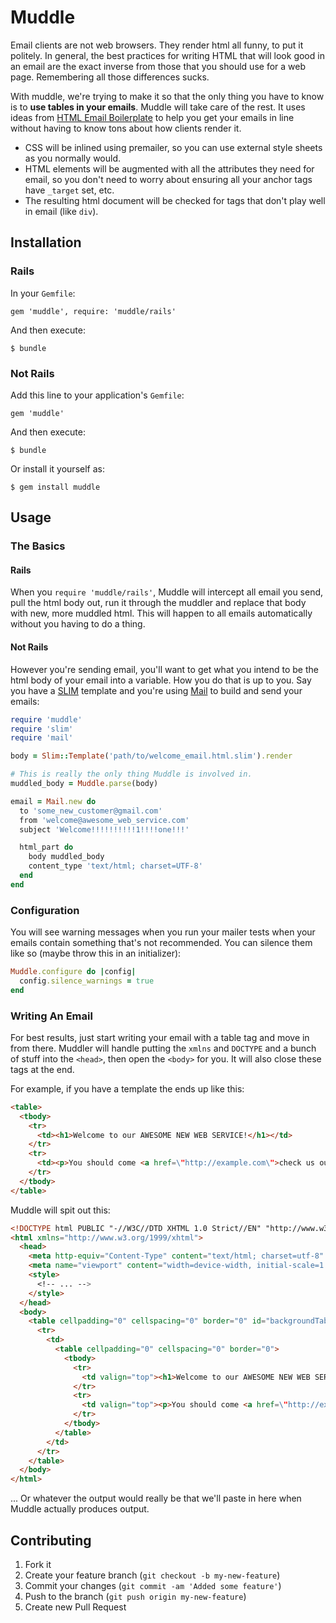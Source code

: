 # Muddle

Email clients are not web browsers. They render html all funny, to put it
politely. In general, the best practices for writing HTML that will look good
in an email are the exact inverse from those that you should use for a web
page. Remembering all those differences sucks.

With muddle, we're trying to make it so that the only thing you have to know is
to **use tables in your emails**. Muddle will take care of the rest. It uses
ideas from [HTML Email Boilerplate](http://htmlemailboilerplate.com/) to help
you get your emails in line without having to know tons about how clients
render it.

* CSS will be inlined using premailer, so you can use external style sheets as
  you normally would.
* HTML elements will be augmented with all the attributes they need for email,
  so you don't need to worry about ensuring all your anchor tags have `_target`
  set, etc.
* The resulting html document will be checked for tags that don't play well in
  email (like `div`).

## Installation

### Rails

In your `Gemfile`:

    gem 'muddle', require: 'muddle/rails'

And then execute:

    $ bundle

### Not Rails

Add this line to your application's `Gemfile`:

    gem 'muddle'

And then execute:

    $ bundle

Or install it yourself as:

    $ gem install muddle

## Usage

### The Basics

#### Rails

When you `require 'muddle/rails'`, Muddle will intercept all email you send,
pull the html body out, run it through the muddler and replace that body with
new, more muddled html. This will happen to all emails automatically without
you having to do a thing.

#### Not Rails

However you're sending email, you'll want to get what you intend to be the html
body of your email into a variable. How you do that is up to you. Say you have
a [SLIM](http://slim-lang.com) template and you're using
[Mail](https://github.com/mikel/mail) to build and send your emails:

```ruby
require 'muddle'
require 'slim'
require 'mail'

body = Slim::Template('path/to/welcome_email.html.slim').render

# This is really the only thing Muddle is involved in.
muddled_body = Muddle.parse(body)

email = Mail.new do
  to 'some_new_customer@gmail.com'
  from 'welcome@awesome_web_service.com'
  subject 'Welcome!!!!!!!!!!1!!!!one!!!'

  html_part do
    body muddled_body
    content_type 'text/html; charset=UTF-8'
  end
end
```

### Configuration

You will see warning messages when you run your mailer tests when your emails
contain something that's not recommended. You can silence them like so (maybe
throw this in an initializer):

```ruby
Muddle.configure do |config|
  config.silence_warnings = true
end
```

### Writing An Email

For best results, just start writing your email with a table tag and move in
from there. Muddler will handle putting the `xmlns` and `DOCTYPE` and a bunch of
stuff into the `<head>`, then open the `<body>` for you. It will also close
these tags at the end.

For example, if you have a template the ends up like this:

```html
<table>
  <tbody>
    <tr>
      <td><h1>Welcome to our AWESOME NEW WEB SERVICE!</h1></td>
    </tr>
    <tr>
      <td><p>You should come <a href=\"http://example.com\">check us out</a>.</p></td>
    </tr>
  </tbody>
</table>
```

Muddle will spit out this:

```html
<!DOCTYPE html PUBLIC "-//W3C//DTD XHTML 1.0 Strict//EN" "http://www.w3.org/TR/xhtml1/DTD/xhtml1-strict.dtd">
<html xmlns="http://www.w3.org/1999/xhtml">
  <head>
    <meta http-equiv="Content-Type" content="text/html; charset=utf-8" />
    <meta name="viewport" content="width=device-width, initial-scale=1.0"/>
    <style>
      <!-- ... -->
    </style>
  </head>
  <body>
    <table cellpadding="0" cellspacing="0" border="0" id="backgroundTable">
      <tr>
        <td>
          <table cellpadding="0" cellspacing="0" border="0">
            <tbody>
              <tr>
                <td valign="top"><h1>Welcome to our AWESOME NEW WEB SERVICE!</h1></td>
              </tr>
              <tr>
                <td valign="top"><p>You should come <a href=\"http://example.com\">check us out</a>.</p></td>
              </tr>
            </tbody>
          </table>
        </td>
      </tr>
    </table>
  </body>
</html>
```

... Or whatever the output would really be that we'll paste in here when Muddle
actually produces output.

## Contributing

1. Fork it
2. Create your feature branch (`git checkout -b my-new-feature`)
3. Commit your changes (`git commit -am 'Added some feature'`)
4. Push to the branch (`git push origin my-new-feature`)
5. Create new Pull Request
